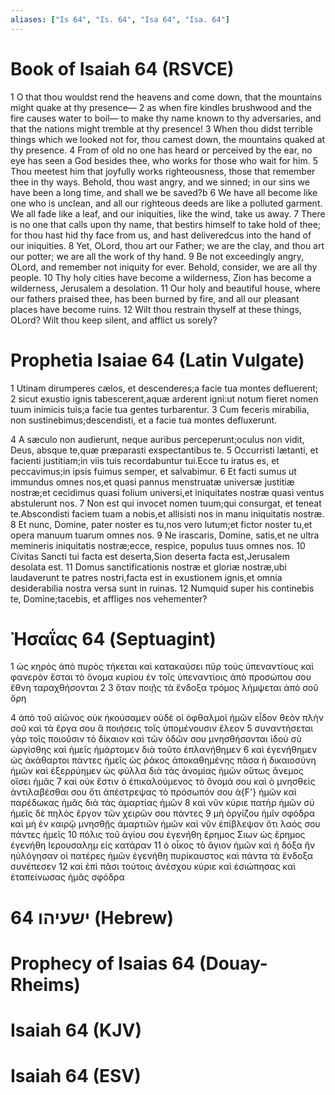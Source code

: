 ```yaml
---
aliases: ["Is 64", "Is. 64", "Isa 64", "Isa. 64"]
---
```



# Book of Isaiah 64 (RSVCE)

1 O that thou wouldst rend the heavens and come down, that the mountains might quake at thy presence—
2 as when fire kindles brushwood and the fire causes water to boil— to make thy name known to thy adversaries, and that the nations might tremble at thy presence!
3 When thou didst terrible things which we looked not for, thou camest down, the mountains quaked at thy presence.
4 From of old no one has heard or perceived by the ear, no eye has seen a God besides thee, who works for those who wait for him.
5 Thou meetest him that joyfully works righteousness, those that remember thee in thy ways. Behold, thou wast angry, and we sinned; in our sins we have been a long time, and shall we be saved?b
6 We have all become like one who is unclean, and all our righteous deeds are like a polluted garment. We all fade like a leaf, and our iniquities, like the wind, take us away.
7 There is no one that calls upon thy name, that bestirs himself to take hold of thee; for thou hast hid thy face from us, and hast deliveredcus into the hand of our iniquities.
8 Yet, OLord, thou art our Father; we are the clay, and thou art our potter; we are all the work of thy hand.
9 Be not exceedingly angry, OLord, and remember not iniquity for ever. Behold, consider, we are all thy people.
10 Thy holy cities have become a wilderness, Zion has become a wilderness, Jerusalem a desolation.
11 Our holy and beautiful house, where our fathers praised thee, has been burned by fire, and all our pleasant places have become ruins.
12 Wilt thou restrain thyself at these things, OLord? Wilt thou keep silent, and afflict us sorely?


# Prophetia Isaiae 64 (Latin Vulgate)

1 Utinam dirumperes cælos, et descenderes;a facie tua montes defluerent;
2 sicut exustio ignis tabescerent,aquæ arderent igni:ut notum fieret nomen tuum inimicis tuis;a facie tua gentes turbarentur.
3 Cum feceris mirabilia, non sustinebimus;descendisti, et a facie tua montes defluxerunt.

4 A sæculo non audierunt, neque auribus perceperunt;oculus non vidit, Deus, absque te,quæ præparasti exspectantibus te.
5 Occurristi lætanti, et facienti justitiam;in viis tuis recordabuntur tui.Ecce tu iratus es, et peccavimus;in ipsis fuimus semper, et salvabimur.
6 Et facti sumus ut immundus omnes nos,et quasi pannus menstruatæ universæ justitiæ nostræ;et cecidimus quasi folium universi,et iniquitates nostræ quasi ventus abstulerunt nos.
7 Non est qui invocet nomen tuum;qui consurgat, et teneat te.Abscondisti faciem tuam a nobis,et allisisti nos in manu iniquitatis nostræ.
8 Et nunc, Domine, pater noster es tu,nos vero lutum;et fictor noster tu,et opera manuum tuarum omnes nos.
9 Ne irascaris, Domine, satis,et ne ultra memineris iniquitatis nostræ;ecce, respice, populus tuus omnes nos.
10 Civitas Sancti tui facta est deserta,Sion deserta facta est,Jerusalem desolata est.
11 Domus sanctificationis nostræ et gloriæ nostræ,ubi laudaverunt te patres nostri,facta est in exustionem ignis,et omnia desiderabilia nostra versa sunt in ruinas.
12 Numquid super his continebis te, Domine;tacebis, et affliges nos vehementer?


# Ἠσαΐας 64 (Septuagint)

1 ὡς κηρὸς ἀπὸ πυρὸς τήκεται καὶ κατακαύσει πῦρ τοὺς ὑπεναντίους καὶ φανερὸν ἔσται τὸ ὄνομα κυρίου ἐν τοῖς ὑπεναντίοις ἀπὸ προσώπου σου ἔθνη ταραχθήσονται
2 
3 ὅταν ποιῇς τὰ ἔνδοξα τρόμος λήμψεται ἀπὸ σοῦ ὄρη

4 ἀπὸ τοῦ αἰῶνος οὐκ ἠκούσαμεν οὐδὲ οἱ ὀφθαλμοὶ ἡμῶν εἶδον θεὸν πλὴν σοῦ καὶ τὰ ἔργα σου ἃ ποιήσεις τοῖς ὑπομένουσιν ἔλεον
5 συναντήσεται γὰρ τοῖς ποιοῦσιν τὸ δίκαιον καὶ τῶν ὁδῶν σου μνησθήσονται ἰδοὺ σὺ ὠργίσθης καὶ ἡμεῖς ἡμάρτομεν διὰ τοῦτο ἐπλανήθημεν
6 καὶ ἐγενήθημεν ὡς ἀκάθαρτοι πάντες ἡμεῖς ὡς ῥάκος ἀποκαθημένης πᾶσα ἡ δικαιοσύνη ἡμῶν καὶ ἐξερρύημεν ὡς φύλλα διὰ τὰς ἀνομίας ἡμῶν οὕτως ἄνεμος οἴσει ἡμᾶς
7 καὶ οὐκ ἔστιν ὁ ἐπικαλούμενος τὸ ὄνομά σου καὶ ὁ μνησθεὶς ἀντιλαβέσθαι σου ὅτι ἀπέστρεψας τὸ πρόσωπόν σου ἀ{F'} ἡμῶν καὶ παρέδωκας ἡμᾶς διὰ τὰς ἁμαρτίας ἡμῶν
8 καὶ νῦν κύριε πατὴρ ἡμῶν σύ ἡμεῖς δὲ πηλὸς ἔργον τῶν χειρῶν σου πάντες
9 μὴ ὀργίζου ἡμῖν σφόδρα καὶ μὴ ἐν καιρῷ μνησθῇς ἁμαρτιῶν ἡμῶν καὶ νῦν ἐπίβλεψον ὅτι λαός σου πάντες ἡμεῖς
10 πόλις τοῦ ἁγίου σου ἐγενήθη ἔρημος Σιων ὡς ἔρημος ἐγενήθη Ιερουσαλημ εἰς κατάραν
11 ὁ οἶκος τὸ ἅγιον ἡμῶν καὶ ἡ δόξα ἣν ηὐλόγησαν οἱ πατέρες ἡμῶν ἐγενήθη πυρίκαυστος καὶ πάντα τὰ ἔνδοξα συνέπεσεν
12 καὶ ἐπὶ πᾶσι τούτοις ἀνέσχου κύριε καὶ ἐσιώπησας καὶ ἐταπείνωσας ἡμᾶς σφόδρα


# 64 ישעיהו (Hebrew)


# Prophecy of Isaias 64 (Douay-Rheims)


# Isaiah 64 (KJV)


# Isaiah 64 (ESV)

